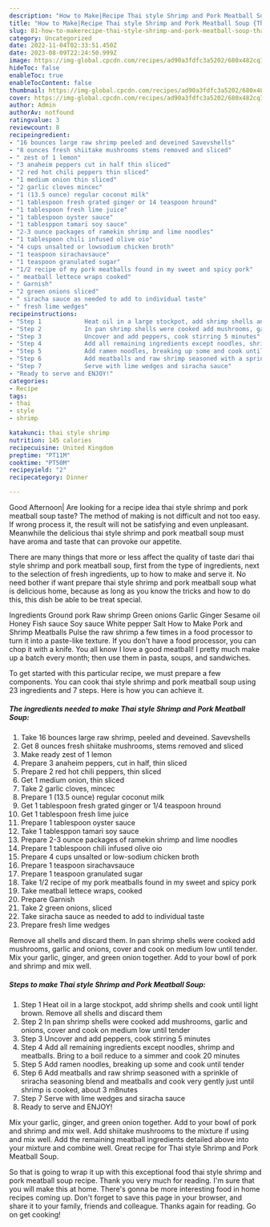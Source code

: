 ```yaml
---
description: "How to Make|Recipe Thai style Shrimp and Pork Meatball Soup {That is Simple"
title: "How to Make|Recipe Thai style Shrimp and Pork Meatball Soup {That is Simple"
slug: 81-how-to-makerecipe-thai-style-shrimp-and-pork-meatball-soup-that-is-simple
category: Uncategorized
date: 2022-11-04T02:33:51.450Z
date: 2023-08-09T22:24:50.999Z
image: https://img-global.cpcdn.com/recipes/ad90a3fdfc3a5202/680x482cq70/thai-style-shrimp-and-pork-meatball-soup-recipe-main-photo.jpg
hideToc: false
enableToc: true
enableTocContent: false
thumbnail: https://img-global.cpcdn.com/recipes/ad90a3fdfc3a5202/680x482cq70/thai-style-shrimp-and-pork-meatball-soup-recipe-main-photo.jpg
cover: https://img-global.cpcdn.com/recipes/ad90a3fdfc3a5202/680x482cq70/thai-style-shrimp-and-pork-meatball-soup-recipe-main-photo.jpg
author: Admin
authorAv: notfound
ratingvalue: 3
reviewcount: 8
recipeingredient:
- "16 bounces large raw shrimp peeled and deveined Savevshells"
- "8 ounces fresh shiitake mushrooms stems removed and sliced"
- " zest of 1 lemon"
- "3 anaheim peppers cut in half thin sliced"
- "2 red hot chili peppers thin sliced"
- "1 medium onion thin sliced"
- "2 garlic cloves mincec"
- "1 (13.5 ounce) regular coconut milk"
- "1 tablespoon fresh grated ginger or 14 teaspoon hround"
- "1 tablespoon fresh lime juice"
- "1 tablespoon oyster sauce"
- "1 tablesppon tamari soy sauce"
- "2-3 ounce packages of ramekin shrimp and lime noodles"
- "1 tablespoon chili infused olive oio"
- "4 cups unsalted or lowsodium chicken broth"
- "1 teaspoon sirachavsauce"
- "1 teaspoon granulated sugar"
- "1/2 recipe of my pork meatballs found in my sweet and spicy pork"
- " meatball lettece wraps cooked"
- " Garnish"
- "2 green onions sliced"
- " siracha sauce as needed to add to individual taste"
- " fresh lime wedges"
recipeinstructions:
- "Step 1            Heat oil in a large stockpot, add shrimp shells and cook until light brown. Remove all shells and discard them"
- "Step 2            In pan shrimp shells were cooked add mushrooms, garlic and onions, cover and cook on medium low until tender"
- "Step 3            Uncover and add peppers, cook stirring 5 minutes"
- "Step 4            Add all remaining ingredients except noodles, shrimp and meatballs. Bring to a boil reduce to a simmer and cook 20 minutes"
- "Step 5            Add ramen noodles, breaking up some and cook until tender"
- "Step 6            Add meatballs and raw shrimp seasoned with a sprinkle of sriracha seasoning blend and meatballs and cook very gently just until shrimp is cooked, about 3 m8nutes"
- "Step 7            Serve with lime wedges and siracha sauce"
- "Ready to serve and ENJOY!"
categories:
- Recipe
tags:
- thai
- style
- shrimp

katakunci: thai style shrimp 
nutrition: 145 calories
recipecuisine: United Kingdom
preptime: "PT11M"
cooktime: "PT50M"
recipeyield: "2"
recipecategory: Dinner

---
```



Good Afternoon| Are looking for a recipe idea thai style shrimp and pork meatball soup taste? The method of making is not difficult and not too easy. If wrong process it, the result will not be satisfying and even unpleasant. Meanwhile the delicious thai style shrimp and pork meatball soup must have aroma and taste that can provoke our appetite.






There are many things that more or less affect the quality of taste dari thai style shrimp and pork meatball soup, first from the type of ingredients, next to the selection of fresh ingredients, up to how to make and serve it. No need bother if want prepare thai style shrimp and pork meatball soup what is delicious home, because as long as you know the tricks and how to do this, this dish be able to be treat  special.


Ingredients Ground pork Raw shrimp Green onions Garlic Ginger Sesame oil Honey Fish sauce Soy sauce White pepper Salt How to Make Pork and Shrimp Meatballs Pulse the raw shrimp a few times in a food processor to turn it into a paste-like texture. If you don&#39;t have a food processor, you can chop it with a knife. You all know I love a good meatball! I pretty much make up a batch every month; then use them in pasta, soups, and sandwiches.


To get started with this particular recipe, we must prepare a few components. You can cook thai style shrimp and pork meatball soup using 23 ingredients and 7 steps. Here is how you can achieve it.

<!--inarticleads1-->

##### The ingredients needed to make Thai style Shrimp and Pork Meatball Soup:

1. Take 16 bounces large raw shrimp, peeled and deveined. Savevshells
1. Get 8 ounces fresh shiitake mushrooms, stems removed and sliced
1. Make ready  zest of 1 lemon
1. Prepare 3 anaheim peppers, cut in half, thin sliced
1. Prepare 2 red hot chili peppers, thin sliced
1. Get 1 medium onion, thin sliced
1. Take 2 garlic cloves, mincec
1. Prepare 1 (13.5 ounce) regular coconut milk
1. Get 1 tablespoon fresh grated ginger or 1/4 teaspoon hround
1. Get 1 tablespoon fresh lime juice
1. Prepare 1 tablespoon oyster sauce
1. Take 1 tablesppon tamari soy sauce
1. Prepare 2-3 ounce packages of ramekin shrimp and lime noodles
1. Prepare 1 tablespoon chili infused olive oio
1. Prepare 4 cups unsalted or low-sodium chicken broth
1. Prepare 1 teaspoon sirachavsauce
1. Prepare 1 teaspoon granulated sugar
1. Take 1/2 recipe of my pork meatballs found in my sweet and spicy pork
1. Take  meatball lettece wraps, cooked
1. Prepare  Garnish
1. Take 2 green onions, sliced
1. Take  siracha sauce as needed to add to individual taste
1. Prepare  fresh lime wedges


Remove all shells and discard them. In pan shrimp shells were cooked add mushrooms, garlic and onions, cover and cook on medium low until tender. Mix your garlic, ginger, and green onion together. Add to your bowl of pork and shrimp and mix well. 

<!--inarticleads2-->

##### Steps to make Thai style Shrimp and Pork Meatball Soup:

1. Step 1            Heat oil in a large stockpot, add shrimp shells and cook until light brown. Remove all shells and discard them
1. Step 2            In pan shrimp shells were cooked add mushrooms, garlic and onions, cover and cook on medium low until tender
1. Step 3            Uncover and add peppers, cook stirring 5 minutes
1. Step 4            Add all remaining ingredients except noodles, shrimp and meatballs. Bring to a boil reduce to a simmer and cook 20 minutes
1. Step 5            Add ramen noodles, breaking up some and cook until tender
1. Step 6            Add meatballs and raw shrimp seasoned with a sprinkle of sriracha seasoning blend and meatballs and cook very gently just until shrimp is cooked, about 3 m8nutes
1. Step 7            Serve with lime wedges and siracha sauce
1. Ready to serve and ENJOY!

Mix your garlic, ginger, and green onion together. Add to your bowl of pork and shrimp and mix well. Add shiitake mushrooms to the mixture if using and mix well. Add the remaining meatball ingredients detailed above into your mixture and combine well. Great recipe for Thai style Shrimp and Pork Meatball Soup. 

So that is going to wrap it up with this exceptional food thai style shrimp and pork meatball soup recipe. Thank you very much for reading. I'm sure that you will make this at home. There's gonna be more interesting food in home recipes coming up. Don't forget to save this page in your browser, and share it to your family, friends and colleague. Thanks again for reading. Go on get cooking!
